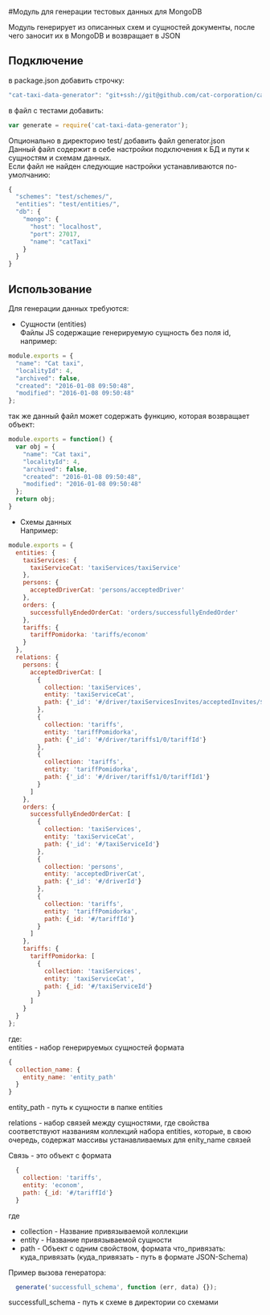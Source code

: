 #Модуль для генерации тестовых данных для MongoDB

Модуль генерирует из описанных схем и сущностей документы, после чего заносит их в MongoDB и возвращает в JSON

## Подключение

в package.json добавить строчку:  
```js
"cat-taxi-data-generator": "git+ssh://git@github.com/cat-corporation/cat-taxi-data-generator.git"
```

в файл с тестами добавить:  
```js
var generate = require('cat-taxi-data-generator');
```

Опционально в директорию test/ добавить файл generator.json  
Данный файл содержит в себе настройки подключения к БД и пути к сущностям и схемам данных.  
Если файл не найден следующие настройки устанавливаются по-умолчанию:  
```js
{
  "schemes": "test/schemes/",
  "entities": "test/entities/",
  "db": {
    "mongo": {
      "host": "localhost",
      "port": 27017,
      "name": "catTaxi"
    }
  }
}
```
## Использование

Для генерации данных требуются:  
- Сущности (entities)  
Файлы JS содержащие генерируемую сущность без поля id, например:  
```js
module.exports = {
  "name": "Cat taxi",
  "localityId": 4,
  "archived": false,
  "created": "2016-01-08 09:50:48",
  "modified": "2016-01-08 09:50:48"
};
```
так же данный файл может содержать функцию, которая возвращает объект:  
```js
module.exports = function() {
  var obj = {
    "name": "Cat taxi",
    "localityId": 4,
    "archived": false,
    "created": "2016-01-08 09:50:48",
    "modified": "2016-01-08 09:50:48"
  };
  return obj;
}
```

- Схемы данных  
Например:  
```js
module.exports = {
  entities: {
    taxiServices: {
      taxiServiceCat: 'taxiServices/taxiService'
    },
    persons: {
      acceptedDriverCat: 'persons/acceptedDriver'
    },
    orders: {
      successfullyEndedOrderCat: 'orders/successfullyEndedOrder'
    },
    tariffs: {
      tariffPomidorka: 'tariffs/econom'
    }
  },
  relations: {
    persons: {
      acceptedDriverCat: [
        {
          collection: 'taxiServices',
          entity: 'taxiServiceCat',
          path: {'_id': '#/driver/taxiServicesInvites/acceptedInvites/$/taxiServiceId'}
        },
        {
          collection: 'tariffs',
          entity: 'tariffPomidorka',
          path: {'_id': '#/driver/tariffs1/0/tariffId'}
        },
        {
          collection: 'tariffs',
          entity: 'tariffPomidorka',
          path: {'_id': '#/driver/tariffs1/0/tariffId1'}
        }
      ]
    },
    orders: {
      successfullyEndedOrderCat: [
        {
          collection: 'taxiServices',
          entity: 'taxiServiceCat',
          path: {'_id': '#/taxiServiceId'}
        },
        {
          collection: 'persons',
          entity: 'acceptedDriverCat',
          path: {'_id': '#/driverId'}
        },
        {
          collection: 'tariffs',
          entity: 'tariffPomidorka',
          path: {_id: '#/tariffId'}
        }
      ]
    },
    tariffs: {
      tariffPomidorka: [
        {
          collection: 'taxiServices',
          entity: 'taxiServiceCat',
          path: {_id: '#/taxiServiceId'}
        }
      ]
    }
  }
};
```
где:  
entities - набор генерируемых сущностей формата  
```js
{
  collection_name: {
    entity_name: 'entity_path'
  }
}
```
entity_path - путь к сущности в папке entities  

relations - набор связей между сущностями, где свойства соответствуют названиям коллекций набора entities, которые,
в свою очередь, содержат массивы устанавливаемых для enity_name связей  

Связь - это объект с формата  
```js
  {
    collection: 'tariffs',
    entity: 'econom',
    path: {_id: '#/tariffId'}
  }
```
где  
- collection - Название привязываемой коллекции  
- entity - Название привязываемой сущности  
- path - Объект с одним свойством, формата что_привязать: куда_привязать (куда_привязать - путь в формате JSON-Schema)  


Пример вызова генератора:  
```js
  generate('successfull_schema', function (err, data) {});
```
successfull_schema - путь к схеме в директории со схемами  
